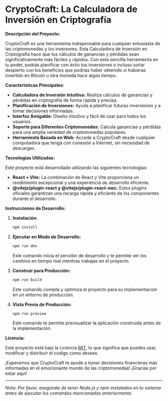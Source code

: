 # CryptoCraft: La Calculadora de Inversión en Criptografía

**Descripción del Proyecto:**

CryptoCraft es una herramienta indispensable para cualquier entusiasta de las criptomonedas y los inversores. Esta Calculadora de Inversión en Criptografía hace que tus cálculos de ganancias y pérdidas sean significativamente más fáciles y rápidos. Con esta sencilla herramienta en tu poder, podrás planificar con éxito tus inversiones o incluso soñar despierto con los beneficios que podrías haber obtenido si hubieras invertido en Bitcoin u otra moneda hace algún tiempo.

**Características Principales:**

- **Calculadora de Inversión Intuitiva:** Realiza cálculos de ganancias y pérdidas en criptografía de forma rápida y precisa.
- **Planificación de Inversiones:** Ayuda a planificar futuras inversiones y a tomar decisiones informadas.
- **Interfaz Amigable:** Diseño intuitivo y fácil de usar para todos los usuarios.
- **Soporte para Diferentes Criptomonedas:** Calcula ganancias y pérdidas para una amplia variedad de criptomonedas populares.
- **Herramienta Basada en Web:** Accede a CryptoCraft desde cualquier computadora que tenga con conexión a Internet, sin necesidad de descargas.
  
**Tecnologías Utilizadas:**

Este proyecto está desarrollado utilizando las siguientes tecnologías:

- **React + Vite:** La combinación de React y Vite proporciona un rendimiento excepcional y una experiencia de desarrollo eficiente.
- **@vitejs/plugin-react y @vitejs/plugin-react-swc:** Estos plugins oficiales garantizan una recarga rápida y eficiente de los componentes durante el desarrollo.

**Instrucciones de Desarrollo:**

1. **Instalación:**
   ```bash
   npm install
   ```

2. **Ejecutar en Modo de Desarrollo:**
   ```bash
   npm run dev
   ```
   Este comando inicia el servidor de desarrollo y te permite ver los cambios en tiempo real mientras trabajas en el proyecto.

3. **Construir para Producción:**
   ```bash
   npm run build
   ```
   Este comando compila y optimiza el proyecto para su implementación en un entorno de producción.

4. **Vista Previa de Producción:**
   ```bash
   npm run preview
   ```
   Este comando te permite previsualizar la aplicación construida antes de la implementación.

**Licencia:**

Este proyecto está bajo la Licencia [MIT](LICENSE), lo que significa que puedes usar, modificar y distribuir el código como desees.

¡Esperamos que CryptoCraft te ayude a tomar decisiones financieras más informadas en el emocionante mundo de las criptomonedas! ¡Gracias por estar aqui!

---

*Nota: Por favor, asegúrate de tener Node.js y npm instalados en tu sistema antes de ejecutar los comandos mencionados anteriormente.*
